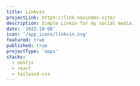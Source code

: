 ```yaml
---
title: Linkvin
projectLink: https://link.novindev.site/
description: Simple Linkin for my social media.
date: '2022-10-08'
icon: '/app_icons/linkvin.svg'
featured: true
published: true
projectType: 'apps'
stacks:
  - nextjs
  - react
  - tailwind-css
---
```

